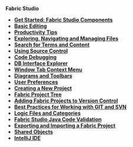 <strong>Fabric Studio<strong>

<ul>
<li><a href="/articles/04_fabric_studio/01_UI_components_and_menus.md">Get Started: Fabric Studio Components</a></li>
<web>
<li><a href="/articles/04_fabric_studio/19_web_basic_editing.md">Basic Editing</li>
<li><a href="20_web_productivity_tips.md">Productivity Tips</a></li>
<li><a href="21_web_file_explorer_and_navigation.md">Exploring, Navigating and Managing Files</a></li>
<li><a href="22_web_search.md">Search for Terms and Content</a></li>
<li><a href="23_web_versioncontrol.md">Using Source Control</a></li>
<li><a href="24_web_debug.md">Code Debugging</a></li> 
<li><a href="25_web_data_explorer.md">DB Interface Explorer</a></li>
</web>        
<studio>
<li><a href="/articles/04_fabric_studio/02_window_tab_context_menu.md">Window Tab Context Menu</li>
<li><a href="/articles/04_fabric_studio/03_diagram_and_toolbars.md">Diagrams and Toolbars</li>
</studio>
<li><a href="/articles/04_fabric_studio/04_user_preferences.md">User Preferences</a></li>
<li><a href="/articles/04_fabric_studio/05_creating_a_new_project.md">Creating a New Project</a></li>
<li><a href="/articles/04_fabric_studio/08_fabric_project_tree.md">Fabric Project Tree</a></li>
<studio>
<li><a href="/articles/04_fabric_studio/06_adding_fabric_projects_to_version_control.md">Adding Fabric Projects to Version Control</a></li>
<li><a href="/articles/04_fabric_studio/07_best_practices_for_working_with_GIT_and_SVN.md">Best Practices for Working with GIT and SVN</a></li>
<li><a href="/articles/04_fabric_studio/09_logic_files_and_categories.md">Logic Files and Categories</a></li>
<li><a href="/articles/04_fabric_studio/10_fabric_studio_validating_java_code_within_a_project.md">Fabric Studio Java Code Validation</a></li></studio>
<li><a href="/articles/04_fabric_studio/11_fabric_studio_exporting_and_importing%20a_fabric_project.md">Exporting and Importing a Fabric Project</a></li>
<li><a href="/articles/04_fabric_studio/12_shared_objects.md">Shared Objects</a></li>
<studio><li><a href="/articles/04_fabric_studio/04a_IntelliJ/01_intelliJ_overview.md">IntelliJ IDE</a></li></studio>

</ul>

